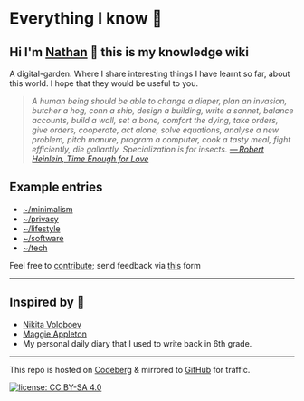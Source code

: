 # Everything I know 🌱

## Hi I'm [Nathan](https://polarhive.ml/) 👋 this is my knowledge wiki

A digital-garden. Where I share interesting things I have learnt so far, about this world. I hope that they would be useful to you.

> *A human being should be able to change a diaper, plan an invasion, butcher a hog, conn a ship, design a building, write a sonnet, balance accounts, build a wall, set a bone, comfort the dying, take orders, give orders, cooperate, act alone, solve equations, analyse a new problem, pitch manure, program a computer, cook a tasty meal, fight efficiently, die gallantly. Specialization is for insects. [— Robert Heinlein, Time Enough for Love](https://en.m.wikipedia.org/wiki/Competent_man)*

## Example entries

- [~/minimalism](https://codeberg.org/polarhive/knowledge/src/branch/main/lifestyle/minimalism.md)
- [~/privacy](https://codeberg.org/polarhive/knowledge/src/branch/main/tech/privacy.md)
- [~/lifestyle](https://codeberg.org/polarhive/knowledge/src/branch/main/lifestyle/)
- [~/software](https://codeberg.org/polarhive/knowledge/src/branch/main/tech/software.md)
- [~/tech](https://codeberg.org/polarhive/knowledge/src/branch/main/tech/)

Feel free to [contribute](mailto:polarhive@protonmail.com?subject=garden-entry&body=hey%20i%20found%20a%20cool%20thing%20i'd%20like%20you%20to%20feature%20in%20this%20repo%2C%20but%20don't%20know%20git%20or%20nerdy%20computer%20stuff%20%3A); send feedback via [this](https://polarhive.ml/contact/) form

---

## Inspired by 👀

- [Nikita Voloboev](https://wiki.nikitavoloboev.xyz/)
- [Maggie Appleton](https://maggieappleton.com/garden)
- My personal daily diary that I used to write back in 6th grade.

---
This repo is hosted on [Codeberg](https://polarhive.ml/knowledge) & mirrored to [GitHub](https://polarhive.ml/github) for traffic.

[![license: CC BY-SA 4.0](https://polarhive.ml/assets/badges/cc-by-sa-4.svg)](https://creativecommons.org/licenses/by-sa/4.0/)
